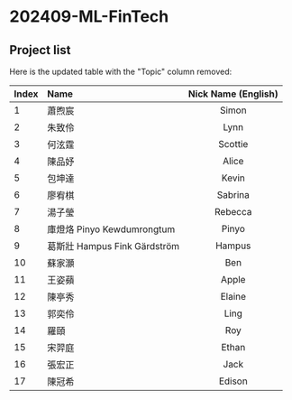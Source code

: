 # 202409-ML-FinTech
## Project list

Here is the updated table with the "Topic" column removed:

| Index | Name                          | Nick Name (English) |
| :---  | :---                          | :---:               |
| 1     | 蕭煦宸                         | Simon               |
| 2     | 朱致伶                         | Lynn                |
| 3     | 何泫霆                         | Scottie             |
| 4     | 陳品妤                         | Alice               |
| 5     | 包坤達                         | Kevin               |
| 6     | 廖宥棋                         | Sabrina             |
| 7     | 湯子瑩                         | Rebecca             |
| 8     | 庫燈烙 Pinyo Kewdumrongtum     | Pinyo               |
| 9     | 葛斯壯 Hampus Fink Gärdström   | Hampus              |
| 10    | 蘇家灝                         | Ben                 |
| 11    | 王姿蘋                         | Apple               |
| 12    | 陳亭秀                         | Elaine              |
| 13    | 郭奕伶                         | Ling                |
| 14    | 羅頤                           | Roy                 |
| 15    | 宋羿庭                         | Ethan               |
| 16    | 張宏正                         | Jack                |
| 17    | 陳冠希                         | Edison              |



